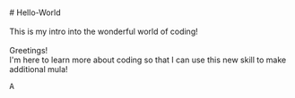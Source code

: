 <br># Hello-World</br>
<br>This is my intro into the wonderful world of coding!</br>
<br>Greetings!</br>
I'm here to learn more about coding so that I can use this new skill to make additional mula!
<div class="keys">
  <div data-key="65" class="key">
    <kbd>A</kbd>
